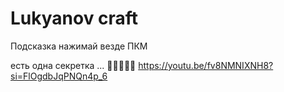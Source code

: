 # Lukyanov craft
Подсказка нажимай везде ПКМ

есть одна секретка ... 🤫🤫🤫🤫🤫
https://youtu.be/fv8NMNIXNH8?si=FlOgdbJqPNQn4p_6
